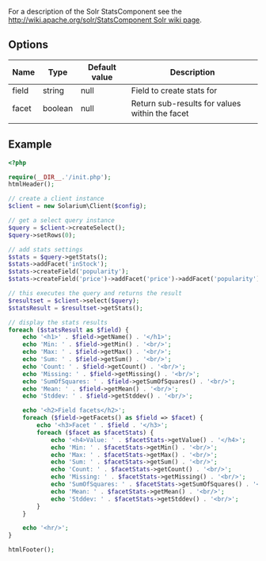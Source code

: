 For a description of the Solr StatsComponent see the [http://wiki.apache.org/solr/StatsComponent Solr wiki page](http://wiki.apache.org/solr/StatsComponent_Solr_wiki_page "wikilink").

Options
-------

| Name  | Type    | Default value | Description                                    |
|-------|---------|---------------|------------------------------------------------|
| field | string  | null          | Field to create stats for                      |
| facet | boolean | null          | Return sub-results for values within the facet |
||

Example
-------

```php
<?php

require(__DIR__.'/init.php');
htmlHeader();

// create a client instance
$client = new Solarium\Client($config);

// get a select query instance
$query = $client->createSelect();
$query->setRows(0);

// add stats settings
$stats = $query->getStats();
$stats->addFacet('inStock');
$stats->createField('popularity');
$stats->createField('price')->addFacet('price')->addFacet('popularity');

// this executes the query and returns the result
$resultset = $client->select($query);
$statsResult = $resultset->getStats();

// display the stats results
foreach ($statsResult as $field) {
    echo '<h1>' . $field->getName() . '</h1>';
    echo 'Min: ' . $field->getMin() . '<br/>';
    echo 'Max: ' . $field->getMax() . '<br/>';
    echo 'Sum: ' . $field->getSum() . '<br/>';
    echo 'Count: ' . $field->getCount() . '<br/>';
    echo 'Missing: ' . $field->getMissing() . '<br/>';
    echo 'SumOfSquares: ' . $field->getSumOfSquares() . '<br/>';
    echo 'Mean: ' . $field->getMean() . '<br/>';
    echo 'Stddev: ' . $field->getStddev() . '<br/>';

    echo '<h2>Field facets</h2>';
    foreach ($field->getFacets() as $field => $facet) {
        echo '<h3>Facet ' . $field . '</h3>';
        foreach ($facet as $facetStats) {
            echo '<h4>Value: ' . $facetStats->getValue() . '</h4>';
            echo 'Min: ' . $facetStats->getMin() . '<br/>';
            echo 'Max: ' . $facetStats->getMax() . '<br/>';
            echo 'Sum: ' . $facetStats->getSum() . '<br/>';
            echo 'Count: ' . $facetStats->getCount() . '<br/>';
            echo 'Missing: ' . $facetStats->getMissing() . '<br/>';
            echo 'SumOfSquares: ' . $facetStats->getSumOfSquares() . '<br/>';
            echo 'Mean: ' . $facetStats->getMean() . '<br/>';
            echo 'Stddev: ' . $facetStats->getStddev() . '<br/>';
        }
    }

    echo '<hr/>';
}

htmlFooter();

```

